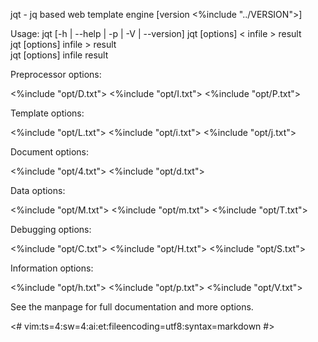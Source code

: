 jqt - jq based web template engine [version <%include "../VERSION">]

Usage: jqt [-h | --help | -p | -V | --version]
       jqt [options] < infile > result\
       jqt [options] infile > result\
       jqt [options] infile result

Preprocessor options:

<%include "opt/D.txt">
<%include "opt/I.txt">
<%include "opt/P.txt">

Template options:

<%include "opt/L.txt">
<%include "opt/i.txt">
<%include "opt/j.txt">

Document options:

<%include "opt/4.txt">
<%include "opt/d.txt">

Data options:

<%include "opt/M.txt">
<%include "opt/m.txt">
<%include "opt/T.txt">

Debugging options:

<%include "opt/C.txt">
<%include "opt/H.txt">
<%include "opt/S.txt">

Information options:

<%include "opt/h.txt">
<%include "opt/p.txt">
<%include "opt/V.txt">

See the manpage for full documentation and more options.

<#
vim:ts=4:sw=4:ai:et:fileencoding=utf8:syntax=markdown
#>
